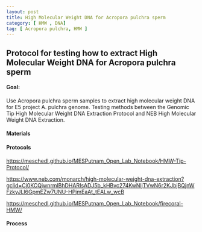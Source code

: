 ```yaml
---
layout: post
title: High Molecular Weight DNA for Acropora pulchra sperm
category: [ HMW , DNA]
tag: [ Acropora pulchra, HMW ]
---
```

## Protocol for testing how to extract High Molecular Weight DNA for Acropora pulchra sperm 

#### Goal:
Use Acropora pulchra sperm samples to extract high molecular weight DNA for E5 project A. pulchra genome. Testing methods between the Genomic Tip High Molecular Weight DNA Extraction Protocol and NEB High Molecular Weight DNA Extraction.

#### Materials

#### Protocols

https://meschedl.github.io/MESPutnam_Open_Lab_Notebook/HMW-Tip-Protocol/

https://www.neb.com/monarch/high-molecular-weight-dna-extraction?gclid=Cj0KCQjwnrmlBhDHARIsADJ5b_kHBvc274KwNljTVwN6r2KJbjBQjnWFzkyJLI6GpmEZw7UNU-HPjmEaAt_tEALw_wcB

https://meschedl.github.io/MESPutnam_Open_Lab_Notebook/firecoral-HMW/



#### Process
